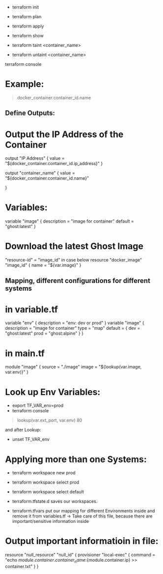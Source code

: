 * terraform init
* terraform plan
* terraform apply
* terraform show


* terraform taint <container_name>
* terraform untaint <container_name>

terraform console
# Example:
> docker_container.container_id.name

## Define Outputs:
# Output the IP Address of the Container
output "IP Address" {
  value = "${docker_container.container_id.ip_address}"
}

output "container_name" {
  value = "${docker_container.container_id.name}"


}
# Variables:

variable "image" {
  description = "image for container"
  default = "ghost:latest" }

# Download the latest Ghost Image
"resource-id" = "image_id" in case below
resource "docker_image" "image_id" {
  name = "${var.image}" }
## Mapping, different configurations for different systems
# in variable.tf
variable "env" {
  description = "env: dev or prod" }
variable "image" {
  description = "image for container"
  type = "map"
  default = {
    dev = "ghost:latest"
    prod = "ghost:alpine"
  }
}
# in main.tf
module "image" {
  source = "./image"
  image = "${lookup(var.image, var.env)}"
}
# Look up Env Variables:
* export TF_VAR_env=prod
* terraform console
> lookup(var.ext_port, var.env)
> 80

and after Lookup:
* unset TF_VAR_env

# Applying more than one Systems:
* terraform workspace new prod
* terraform workspace select prod

* terraform workspace select default

* terraform.tfstate.d saves our workspaces.
* terraform.tfvars put our mapping for different Environments inside and remove it from variables.tf
-> Take care of this file, because there are important/sensitive information inside

# Output important informatioin in file:
resource "null_resource" "null_id" {
  provisioner "local-exec" {
    command = "echo ${module.container.container_name}:${module.container.ip} >> container.txt"
  }
}